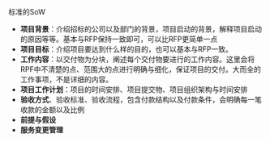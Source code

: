 标准的SoW

- **项目背景**：介绍招标的公司以及部门的背景，项目启动的背景，解释项目启动的原因等等。基本与RFP保持一致即可，可以比RFP更简单一点
- **项目目标**：介绍项目要达到什么样的目的，也可以基本与RFP一致。
- **工作内容**：以交付物为分块，阐述每个交付物要进行的工作内容。这里会将RPF中不清楚的点、范围大的点进行明确与细化，保证项目的交付。大而全的工作事项，不是详细的内容。
- **项目工作计划**：项目的时间安排、项目提交物、项目组织架构与时间安排
- **验收方式**、验收标准、验收流程，包含付款结构以及付款条件，会明确每一笔收款的金额以及比例
- **前提与假设**
- **服务变更管理**